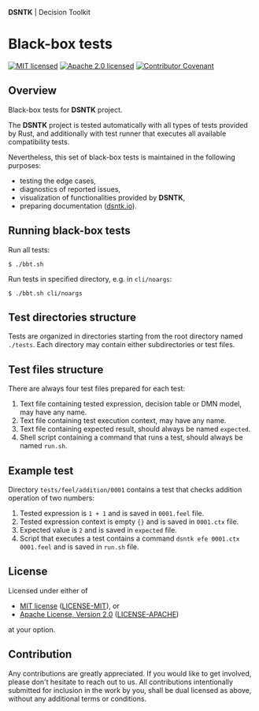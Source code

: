 **DSNTK** | Decision Toolkit

# Black-box tests

[![MIT licensed][mit-badge]][mit-url]
[![Apache 2.0 licensed][apache-badge]][apache-url]
[![Contributor Covenant][cc-badge]][cc-url]

[mit-badge]: https://img.shields.io/badge/License-MIT-blue.svg
[mit-url]: https://github.com/dsntk/dsntk-rs/blob/main/LICENSE-MIT
[apache-badge]: https://img.shields.io/badge/License-Apache%202.0-blue.svg
[apache-url]: https://github.com/dsntk/dsntk-rs/blob/main/LICENSE-APACHE
[cc-badge]: https://img.shields.io/badge/Contributor%20Covenant-2.1-4baaaa.svg
[cc-url]: https://github.com/dsntk/dsntk-rs/blob/main/CODE_OF_CONDUCT.md

## Overview

Black-box tests for **DSNTK** project.

The **DSNTK** project is tested automatically with all types of tests provided by Rust,
and additionally with test runner that executes all available compatibility tests.

Nevertheless, this set of black-box tests is maintained in the following purposes:
- testing the edge cases,
- diagnostics of reported issues,
- visualization of functionalities provided by **DSNTK**,
- preparing documentation ([dsntk.io](https://dsntk.io)).

## Running black-box tests

Run all tests:

```
$ ./bbt.sh
```

Run tests in specified directory, e.g. in `cli/noargs`: 

```
$ ./bbt.sh cli/noargs
```

## Test directories structure

Tests are organized in directories starting from the root directory named `./tests`.
Each directory may contain either subdirectories or test files.

## Test files structure

There are always four test files prepared for each test:
1. Text file containing tested expression, decision table or DMN model, may have any name.
2. Text file containing test execution context, may have any name.
3. Text file containing expected result, should always be named `expected`.
4. Shell script containing a command that runs a test, should always be named `run.sh`.

## Example test

Directory `tests/feel/addition/0001` contains a test that checks addition operation of two numbers:
1. Tested expression is `1 + 1` and is saved in `0001.feel` file.
2. Tested expression context is empty `{}` and is saved in `0001.ctx` file.
3. Expected value is `2` and is saved in `expected` file.
4. Script that executes a test contains a command `dsntk efe 0001.ctx 0001.feel` and is saved in `run.sh` file.

## License

Licensed under either of

- [MIT license](https://opensource.org/licenses/MIT) ([LICENSE-MIT][mit-url]), or
- [Apache License, Version 2.0](https://www.apache.org/licenses/LICENSE-2.0) ([LICENSE-APACHE][apache-url])

at your option.

## Contribution

Any contributions are greatly appreciated.
If you would like to get involved, please don't hesitate to reach out to us.
All contributions intentionally submitted for inclusion in the work by you,
shall be dual licensed as above, without any additional terms or conditions.
